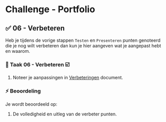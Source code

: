 # Challenge - Portfolio

## :white_check_mark: 06 - Verbeteren

Heb je tijdens de vorige stappen `Testen` en `Presenteren` punten genoteerd die je nog wilt verbeteren dan kun je hier aangeven wat je aangepast hebt en waarom.

### :hammer: Taak 06 - Verbeteren :ballot_box_with_check:
1. Noteer je aanpassingen in [Verbeteringen](student-verbeteringen.md) document.

### :zap: Beoordeling

Je wordt beoordeeld op:  

1. De volledigheid en uitleg van de verbeter punten.